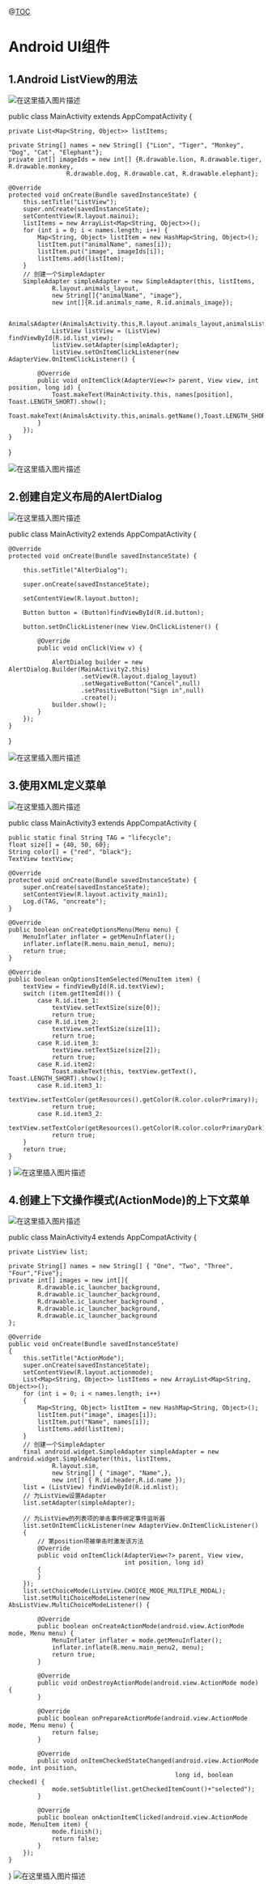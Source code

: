 @[TOC](实验三)

# Android UI组件



## 1.Android ListView的用法

![在这里插入图片描述](https://img-blog.csdnimg.cn/20190409103039114.png?x-oss-process=image/watermark,type_ZmFuZ3poZW5naGVpdGk,shadow_10,text_aHR0cHM6Ly9ibG9nLmNzZG4ubmV0L3FxXzQyMjQxNDEy,size_16,color_FFFFFF,t_70)

public class MainActivity extends AppCompatActivity {

    private List<Map<String, Object>> listItems;
    
    private String[] names = new String[] {"Lion", "Tiger", "Monkey", "Dog", "Cat", "Elephant"};
    private int[] imageIds = new int[] {R.drawable.lion, R.drawable.tiger, R.drawable.monkey,
                    R.drawable.dog, R.drawable.cat, R.drawable.elephant};

    @Override
    protected void onCreate(Bundle savedInstanceState) {
        this.setTitle("ListView");
        super.onCreate(savedInstanceState);
        setContentView(R.layout.mainui);
        listItems = new ArrayList<Map<String, Object>>();
        for (int i = 0; i < names.length; i++) {
            Map<String, Object> listItem = new HashMap<String, Object>();
            listItem.put("animalName", names[i]);
            listItem.put("image", imageIds[i]);
            listItems.add(listItem);
        }
        // 创建一个SimpleAdapter
        SimpleAdapter simpleAdapter = new SimpleAdapter(this, listItems,
                R.layout.animals_layout,
                new String[]{"animalName", "image"},
                new int[]{R.id.animals_name, R.id.animals_image});
                
                AnimalsAdapter(AnimalsActivity.this,R.layout.animals_layout,animalsList);
                ListView listView = (ListView) findViewById(R.id.list_view);
                listView.setAdapter(simpleAdapter);
                listView.setOnItemClickListener(new AdapterView.OnItemClickListener() {
        
            @Override
            public void onItemClick(AdapterView<?> parent, View view, int position, long id) {
                Toast.makeText(MainActivity.this, names[position], Toast.LENGTH_SHORT).show();
         Toast.makeText(AnimalsActivity.this,animals.getName(),Toast.LENGTH_SHORT).show();
            }
        });
    }
}

![在这里插入图片描述](https://img-blog.csdnimg.cn/20190409103806420.png?x-oss-process=image/watermark,type_ZmFuZ3poZW5naGVpdGk,shadow_10,text_aHR0cHM6Ly9ibG9nLmNzZG4ubmV0L3FxXzQyMjQxNDEy,size_16,color_FFFFFF,t_70)

## 2.创建自定义布局的AlertDialog
![在这里插入图片描述](https://img-blog.csdnimg.cn/2019040910341619.png?x-oss-process=image/watermark,type_ZmFuZ3poZW5naGVpdGk,shadow_10,text_aHR0cHM6Ly9ibG9nLmNzZG4ubmV0L3FxXzQyMjQxNDEy,size_16,color_FFFFFF,t_70)


public class MainActivity2 extends AppCompatActivity {

    @Override
    protected void onCreate(Bundle savedInstanceState) {
    
        this.setTitle("AlterDialog");
        
        super.onCreate(savedInstanceState);
        
        setContentView(R.layout.button);
        
        Button button = (Button)findViewById(R.id.button);
        
        button.setOnClickListener(new View.OnClickListener() {
        
            @Override
            public void onClick(View v) {
            
                AlertDialog builder = new AlertDialog.Builder(MainActivity2.this)
                        .setView(R.layout.dialog_layout)
                        .setNegativeButton("Cancel",null)
                        .setPositiveButton("Sign in",null)
                        .create();
                builder.show();
            }
        });
    }
}

![在这里插入图片描述](https://img-blog.csdnimg.cn/20190409103819816.png?x-oss-process=image/watermark,type_ZmFuZ3poZW5naGVpdGk,shadow_10,text_aHR0cHM6Ly9ibG9nLmNzZG4ubmV0L3FxXzQyMjQxNDEy,size_16,color_FFFFFF,t_70)
## 3.使用XML定义菜单
![在这里插入图片描述](https://img-blog.csdnimg.cn/20190409103626645.png?x-oss-process=image/watermark,type_ZmFuZ3poZW5naGVpdGk,shadow_10,text_aHR0cHM6Ly9ibG9nLmNzZG4ubmV0L3FxXzQyMjQxNDEy,size_16,color_FFFFFF,t_70)


public class MainActivity3 extends AppCompatActivity {

    public static final String TAG = "lifecycle";
    float size[] = {40, 50, 60};
    String color[] = {"red", "black"};
    TextView textView;

    @Override
    protected void onCreate(Bundle savedInstanceState) {
        super.onCreate(savedInstanceState);
        setContentView(R.layout.activity_main1);
        Log.d(TAG, "oncreate");
    }

    @Override
    public boolean onCreateOptionsMenu(Menu menu) {
        MenuInflater inflater = getMenuInflater();
        inflater.inflate(R.menu.main_menu1, menu);
        return true;
    }

    @Override
    public boolean onOptionsItemSelected(MenuItem item) {
        textView = findViewById(R.id.textView);
        switch (item.getItemId()) {
            case R.id.item_1:
                textView.setTextSize(size[0]);
                return true;
            case R.id.item_2:
                textView.setTextSize(size[1]);
                return true;
            case R.id.item_3:
                textView.setTextSize(size[2]);
                return true;
            case R.id.item2:
                Toast.makeText(this, textView.getText(), Toast.LENGTH_SHORT).show();
            case R.id.item3_1:
                textView.setTextColor(getResources().getColor(R.color.colorPrimary));
                return true;
            case R.id.item3_2:
                textView.setTextColor(getResources().getColor(R.color.colorPrimaryDark));
                return true;
        }
        return true;
    }
}
![在这里插入图片描述](https://img-blog.csdnimg.cn/20190409103829731.png?x-oss-process=image/watermark,type_ZmFuZ3poZW5naGVpdGk,shadow_10,text_aHR0cHM6Ly9ibG9nLmNzZG4ubmV0L3FxXzQyMjQxNDEy,size_16,color_FFFFFF,t_70)
## 4.创建上下文操作模式(ActionMode)的上下文菜单
![在这里插入图片描述](https://img-blog.csdnimg.cn/2019040910371714.png?x-oss-process=image/watermark,type_ZmFuZ3poZW5naGVpdGk,shadow_10,text_aHR0cHM6Ly9ibG9nLmNzZG4ubmV0L3FxXzQyMjQxNDEy,size_16,color_FFFFFF,t_70)

public class MainActivity4 extends AppCompatActivity {

    private ListView list;
    
    private String[] names = new String[] { "One", "Two", "Three", "Four","Five"};
    private int[] images = new int[]{
            R.drawable.ic_launcher_background,
            R.drawable.ic_launcher_background,
            R.drawable.ic_launcher_background ,
            R.drawable.ic_launcher_background,
            R.drawable.ic_launcher_background
    };

    @Override
    public void onCreate(Bundle savedInstanceState)
    {
        this.setTitle("ActionMode");
        super.onCreate(savedInstanceState);
        setContentView(R.layout.actionmode);
        List<Map<String, Object>> listItems = new ArrayList<Map<String, Object>>();
        for (int i = 0; i < names.length; i++)
        {
            Map<String, Object> listItem = new HashMap<String, Object>();
            listItem.put("image", images[i]);
            listItem.put("Name", names[i]);
            listItems.add(listItem);
        }
        // 创建一个SimpleAdapter
        final android.widget.SimpleAdapter simpleAdapter = new android.widget.SimpleAdapter(this, listItems,
                R.layout.sim,
                new String[] { "image", "Name",},
                new int[] { R.id.header,R.id.name });
        list = (ListView) findViewById(R.id.mlist);
        // 为ListView设置Adapter
        list.setAdapter(simpleAdapter);

        // 为ListView的列表项的单击事件绑定事件监听器
        list.setOnItemClickListener(new AdapterView.OnItemClickListener()
        {
            // 第position项被单击时激发该方法
            @Override
            public void onItemClick(AdapterView<?> parent, View view,
                                    int position, long id)
            {
            }
        });
        list.setChoiceMode(ListView.CHOICE_MODE_MULTIPLE_MODAL);
        list.setMultiChoiceModeListener(new AbsListView.MultiChoiceModeListener() {

            @Override
            public boolean onCreateActionMode(android.view.ActionMode mode, Menu menu) {
                MenuInflater inflater = mode.getMenuInflater();
                inflater.inflate(R.menu.main_menu2, menu);
                return true;
            }

            @Override
            public void onDestroyActionMode(android.view.ActionMode mode) {
            }

            @Override
            public boolean onPrepareActionMode(android.view.ActionMode mode, Menu menu) {
                return false;
            }

            @Override
            public void onItemCheckedStateChanged(android.view.ActionMode mode, int position,
                                                  long id, boolean checked) {
                mode.setSubtitle(list.getCheckedItemCount()+"selected");
            }

            @Override
            public boolean onActionItemClicked(android.view.ActionMode mode, MenuItem item) {
                mode.finish();
                return false;
            }
        });
    }
}
![在这里插入图片描述](https://img-blog.csdnimg.cn/20190409103839373.png?x-oss-process=image/watermark,type_ZmFuZ3poZW5naGVpdGk,shadow_10,text_aHR0cHM6Ly9ibG9nLmNzZG4ubmV0L3FxXzQyMjQxNDEy,size_16,color_FFFFFF,t_70)
